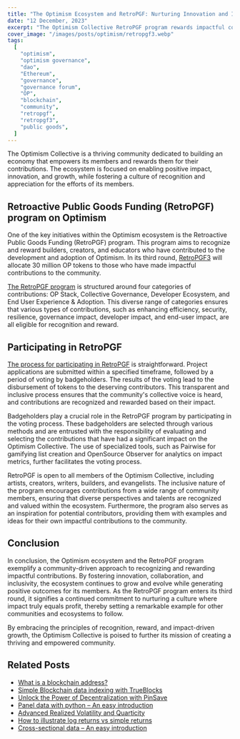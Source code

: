 ```yaml
---
title: "The Optimism Ecosystem and RetroPGF: Nurturing Innovation and Impact"
date: "12 December, 2023"
excerpt: "The Optimism Collective RetroPGF program rewards impactful contributions within its thriving ecosystem, fostering innovation and diverse community involvement."
cover_image: "/images/posts/optimism/retropgf3.webp"
tags:
  [
    "optimism",
    "optimism governance",
    "dao",
    "Ethereum",
    "governance",
    "governance forum",
    "OP",
    "blockchain",
    "community",
    "retropgf",
    "retropgf3",
    "public goods",
  ]
---
```


The Optimism Collective is a thriving community dedicated to building an economy that empowers its members and rewards them for their contributions. The ecosystem is focused on enabling positive impact, innovation, and growth, while fostering a culture of recognition and appreciation for the efforts of its members.

## Retroactive Public Goods Funding (RetroPGF) program on Optimism

One of the key initiatives within the Optimism ecosystem is the Retroactive Public Goods Funding (RetroPGF) program. This program aims to recognize and reward builders, creators, and educators who have contributed to the development and adoption of Optimism. In its third round, [RetroPGF3](https://round3.optimism.io/) will allocate 30 million OP tokens to those who have made impactful contributions to the community.

[The RetroPGF program](https://www.retropgf.com/) is structured around four categories of contributions: OP Stack, Collective Governance, Developer Ecosystem, and End User Experience & Adoption. This diverse range of categories ensures that various types of contributions, such as enhancing efficiency, security, resilience, governance impact, developer impact, and end-user impact, are all eligible for recognition and reward.

## Participating in RetroPGF

[The process for participating in RetroPGF](https://community.optimism.io/docs/governance/retropgf-3/) is straightforward. Project applications are submitted within a specified timeframe, followed by a period of voting by badgeholders. The results of the voting lead to the disbursement of tokens to the deserving contributors. This transparent and inclusive process ensures that the community's collective voice is heard, and contributions are recognized and rewarded based on their impact.

Badgeholders play a crucial role in the RetroPGF program by participating in the voting process. These badgeholders are selected through various methods and are entrusted with the responsibility of evaluating and selecting the contributions that have had a significant impact on the Optimism Collective. The use of specialized tools, such as Pairwise for gamifying list creation and OpenSource Observer for analytics on impact metrics, further facilitates the voting process.

RetroPGF is open to all members of the Optimism Collective, including artists, creators, writers, builders, and evangelists. The inclusive nature of the program encourages contributions from a wide range of community members, ensuring that diverse perspectives and talents are recognized and valued within the ecosystem. Furthermore, the program also serves as an inspiration for potential contributors, providing them with examples and ideas for their own impactful contributions to the community.

## Conclusion

In conclusion, the Optimism ecosystem and the RetroPGF program exemplify a community-driven approach to recognizing and rewarding impactful contributions. By fostering innovation, collaboration, and inclusivity, the ecosystem continues to grow and evolve while generating positive outcomes for its members. As the RetroPGF program enters its third round, it signifies a continued commitment to nurturing a culture where impact truly equals profit, thereby setting a remarkable example for other communities and ecosystems to follow.

By embracing the principles of recognition, reward, and impact-driven growth, the Optimism Collective is poised to further its mission of creating a thriving and empowered community.

## Related Posts

- [What is a blockchain address?](https://dspyt.com/what-is-blockchain-address)
- [Simple Blockchain data indexing with TrueBlocks](https://dspyt.com/blockchain-data-indexer-with-trueblocks)
- [Unlock the Power of Decentralization with PinSave](https://dspyt.com/PinSave)
- [Panel data with python – An easy introduction](https://dspyt.com/panel-data-econometrics-an-introduction-with-an-example-in-python)
- [Advanced Realized Volatility and Quarticity](https://dspyt.com/advanced-realized-volatility-and-quarticity)
- [How to illustrate log returns vs simple returns](https://dspyt.com/simple-returns-log-return-and-volatility-simple-introduction)
- [Cross-sectional data – An easy introduction](https://dspyt.com/cross-sectional-data-an-easy-introduction)
